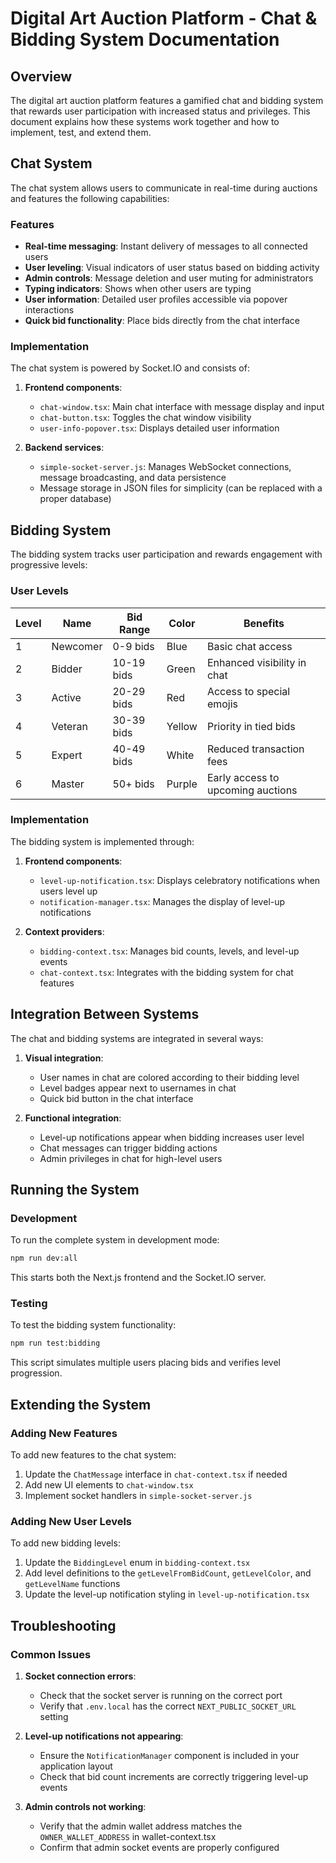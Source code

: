 # Digital Art Auction Platform - Chat & Bidding System Documentation

## Overview

The digital art auction platform features a gamified chat and bidding system that rewards user participation with increased status and privileges. This document explains how these systems work together and how to implement, test, and extend them.

## Chat System

The chat system allows users to communicate in real-time during auctions and features the following capabilities:

### Features

- **Real-time messaging**: Instant delivery of messages to all connected users
- **User leveling**: Visual indicators of user status based on bidding activity
- **Admin controls**: Message deletion and user muting for administrators
- **Typing indicators**: Shows when other users are typing
- **User information**: Detailed user profiles accessible via popover interactions
- **Quick bid functionality**: Place bids directly from the chat interface

### Implementation

The chat system is powered by Socket.IO and consists of:

1. **Frontend components**:
   - `chat-window.tsx`: Main chat interface with message display and input
   - `chat-button.tsx`: Toggles the chat window visibility
   - `user-info-popover.tsx`: Displays detailed user information

2. **Backend services**:
   - `simple-socket-server.js`: Manages WebSocket connections, message broadcasting, and data persistence
   - Message storage in JSON files for simplicity (can be replaced with a proper database)

## Bidding System

The bidding system tracks user participation and rewards engagement with progressive levels:

### User Levels

| Level | Name     | Bid Range | Color  | Benefits                            |
|-------|----------|-----------|--------|-------------------------------------|
| 1     | Newcomer | 0-9 bids  | Blue   | Basic chat access                   |
| 2     | Bidder   | 10-19 bids| Green  | Enhanced visibility in chat         |
| 3     | Active   | 20-29 bids| Red    | Access to special emojis            |
| 4     | Veteran  | 30-39 bids| Yellow | Priority in tied bids               |
| 5     | Expert   | 40-49 bids| White  | Reduced transaction fees            |
| 6     | Master   | 50+ bids  | Purple | Early access to upcoming auctions   |

### Implementation

The bidding system is implemented through:

1. **Frontend components**:
   - `level-up-notification.tsx`: Displays celebratory notifications when users level up
   - `notification-manager.tsx`: Manages the display of level-up notifications

2. **Context providers**:
   - `bidding-context.tsx`: Manages bid counts, levels, and level-up events
   - `chat-context.tsx`: Integrates with the bidding system for chat features

## Integration Between Systems

The chat and bidding systems are integrated in several ways:

1. **Visual integration**:
   - User names in chat are colored according to their bidding level
   - Level badges appear next to usernames in chat
   - Quick bid button in the chat interface

2. **Functional integration**:
   - Level-up notifications appear when bidding increases user level
   - Chat messages can trigger bidding actions
   - Admin privileges in chat for high-level users

## Running the System

### Development

To run the complete system in development mode:

```bash
npm run dev:all
```

This starts both the Next.js frontend and the Socket.IO server.

### Testing

To test the bidding system functionality:

```bash
npm run test:bidding
```

This script simulates multiple users placing bids and verifies level progression.

## Extending the System

### Adding New Features

To add new features to the chat system:

1. Update the `ChatMessage` interface in `chat-context.tsx` if needed
2. Add new UI elements to `chat-window.tsx`
3. Implement socket handlers in `simple-socket-server.js`

### Adding New User Levels

To add new bidding levels:

1. Update the `BiddingLevel` enum in `bidding-context.tsx`
2. Add level definitions to the `getLevelFromBidCount`, `getLevelColor`, and `getLevelName` functions
3. Update the level-up notification styling in `level-up-notification.tsx`

## Troubleshooting

### Common Issues

1. **Socket connection errors**:
   - Check that the socket server is running on the correct port
   - Verify that `.env.local` has the correct `NEXT_PUBLIC_SOCKET_URL` setting

2. **Level-up notifications not appearing**:
   - Ensure the `NotificationManager` component is included in your application layout
   - Check that bid count increments are correctly triggering level-up events

3. **Admin controls not working**:
   - Verify that the admin wallet address matches the `OWNER_WALLET_ADDRESS` in wallet-context.tsx
   - Confirm that admin socket events are properly configured
